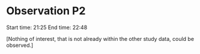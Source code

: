# Observation P2

Start time: 21:25
End time: 22:48

[Nothing of interest, that is not already within the other study data, could be observed.]
